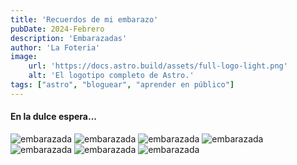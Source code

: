 ```yaml
---
title: 'Recuerdos de mi embarazo'
pubDate: 2024-Febrero
description: 'Embarazadas'
author: 'La Foteria'
image:
    url: 'https://docs.astro.build/assets/full-logo-light.png'
    alt: 'El logotipo completo de Astro.'
tags: ["astro", "bloguear", "aprender en público"]
---
```




#### En la dulce espera...

![embarazada][path]
![embarazada][path2]
![embarazada][path3]
![embarazada][path4]
![embarazada][path5]
![embarazada][path6]
![embarazada][path7]

[path]: ../../../assets/embarazada/01.webp
[path2]: ../../../assets/embarazada/02.webp
[path3]: ../../../assets/embarazada/03.webp
[path4]: ../../../assets/embarazada/04.webp
[path5]: ../../../assets/embarazada/05.webp
[path6]: ../../../assets/embarazada/06.webp
[path7]: ../../../assets/embarazada/07.webp
